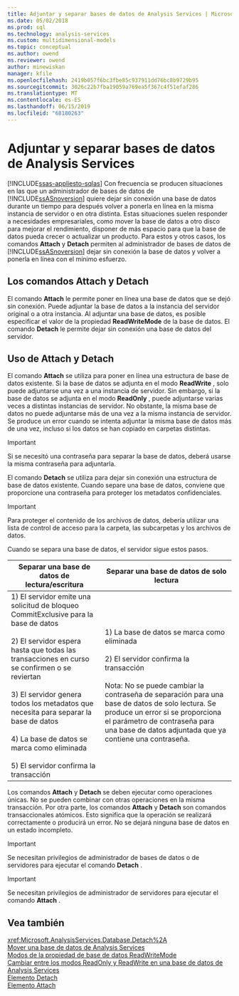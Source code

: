 ```yaml
---
title: Adjuntar y separar bases de datos de Analysis Services | Microsoft Docs
ms.date: 05/02/2018
ms.prod: sql
ms.technology: analysis-services
ms.custom: multidimensional-models
ms.topic: conceptual
ms.author: owend
ms.reviewer: owend
author: minewiskan
manager: kfile
ms.openlocfilehash: 2419b057f6bc3fbe85c937911dd76bc8b9729b95
ms.sourcegitcommit: 3026c22b7fba19059a769ea5f367c4f51efaf286
ms.translationtype: MT
ms.contentlocale: es-ES
ms.lasthandoff: 06/15/2019
ms.locfileid: "68180263"
---
```

# <a name="attach-and-detach-analysis-services-databases"></a>Adjuntar y separar bases de datos de Analysis Services
[!INCLUDE[ssas-appliesto-sqlas](../../includes/ssas-appliesto-sqlas.md)]
  Con frecuencia se producen situaciones en las que un administrador de bases de datos de [!INCLUDE[ssASnoversion](../../includes/ssasnoversion-md.md)] quiere dejar sin conexión una base de datos durante un tiempo para después volver a ponerla en línea en la misma instancia de servidor o en otra distinta. Estas situaciones suelen responder a necesidades empresariales, como mover la base de datos a otro disco para mejorar el rendimiento, disponer de más espacio para que la base de datos pueda crecer o actualizar un producto. Para estos y otros casos, los comandos **Attach** y **Detach** permiten al administrador de bases de datos de [!INCLUDE[ssASnoversion](../../includes/ssasnoversion-md.md)] dejar sin conexión la base de datos y volver a ponerla en línea con el mínimo esfuerzo.  
  
## <a name="attach-and-detach-commands"></a>Los comandos Attach y Detach  
 El comando **Attach** le permite poner en línea una base de datos que se dejó sin conexión. Puede adjuntar la base de datos a la instancia del servidor original o a otra instancia. Al adjuntar una base de datos, es posible especificar el valor de la propiedad **ReadWriteMode** de la base de datos. El comando **Detach** le permite dejar sin conexión una base de datos del servidor.  
  
## <a name="attach-and-detach-usage"></a>Uso de Attach y Detach  
 El comando **Attach** se utiliza para poner en línea una estructura de base de datos existente. Si la base de datos se adjunta en el modo **ReadWrite** , solo puede adjuntarse una vez a una instancia de servidor. Sin embargo, si la base de datos se adjunta en el modo **ReadOnly** , puede adjuntarse varias veces a distintas instancias de servidor. No obstante, la misma base de datos no puede adjuntarse más de una vez a la misma instancia de servidor. Se produce un error cuando se intenta adjuntar la misma base de datos más de una vez, incluso si los datos se han copiado en carpetas distintas.  
  
> [!IMPORTANT]  
>  Si se necesitó una contraseña para separar la base de datos, deberá usarse la misma contraseña para adjuntarla.  
  
 El comando **Detach** se utiliza para dejar sin conexión una estructura de base de datos existente. Cuando separe una base de datos, conviene que proporcione una contraseña para proteger los metadatos confidenciales.  
  
> [!IMPORTANT]  
>  Para proteger el contenido de los archivos de datos, debería utilizar una lista de control de acceso para la carpeta, las subcarpetas y los archivos de datos.  
  
 Cuando se separa una base de datos, el servidor sigue estos pasos.  
  
|Separar una base de datos de lectura/escritura|Separar una base de datos de solo lectura|  
|--------------------------------------|-------------------------------------|  
|1) El servidor emite una solicitud de bloqueo CommitExclusive para la base de datos<br /><br /> 2) El servidor espera hasta que todas las transacciones en curso se confirmen o se reviertan<br /><br /> 3) El servidor genera todos los metadatos que necesita para separar la base de datos<br /><br /> 4) La base de datos se marca como eliminada<br /><br /> 5) El servidor confirma la transacción|1) La base de datos se marca como eliminada<br /><br /> 2) El servidor confirma la transacción<br /><br /> Nota: No se puede cambiar la contraseña de separación para una base de datos de solo lectura. Se produce un error si se proporciona el parámetro de contraseña para una base de datos adjuntada que ya contiene una contraseña.|  
  
 Los comandos **Attach** y **Detach** se deben ejecutar como operaciones únicas. No se pueden combinar con otras operaciones en la misma transacción. Por otra parte, los comandos **Attach** y **Detach** son comandos transaccionales atómicos. Esto significa que la operación se realizará correctamente o producirá un error. No se dejará ninguna base de datos en un estado incompleto.  
  
> [!IMPORTANT]  
>  Se necesitan privilegios de administrador de bases de datos o de servidores para ejecutar el comando **Detach** .  
  
> [!IMPORTANT]  
>  Se necesitan privilegios de administrador de servidores para ejecutar el comando **Attach** .  
  
## <a name="see-also"></a>Vea también  
 <xref:Microsoft.AnalysisServices.Database.Detach%2A>   
 [Mover una base de datos de Analysis Services](../../analysis-services/multidimensional-models/move-an-analysis-services-database.md)   
 [Modos de la propiedad de base de datos ReadWriteMode](../../analysis-services/multidimensional-models/database-readwritemodes.md)   
 [Cambiar entre los modos ReadOnly y ReadWrite en una base de datos de Analysis Services](../../analysis-services/multidimensional-models/switch-an-analysis-services-database-between-readonly-and-readwrite-modes.md)   
 [Elemento Detach](https://docs.microsoft.com/bi-reference/xmla/xml-elements-commands/detach-element)   
 [Elemento Attach](https://docs.microsoft.com/bi-reference/xmla/xml-elements-commands/attach-element)  
  
  
